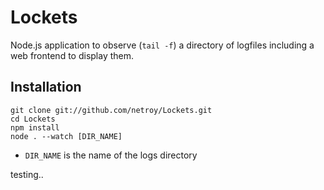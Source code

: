 # Lockets

Node.js application to observe (`tail -f`) a directory of logfiles including a web frontend to display them.

## Installation

    git clone git://github.com/netroy/Lockets.git
    cd Lockets
    npm install
    node . --watch [DIR_NAME]

* `DIR_NAME` is the name of the logs directory

testing..
